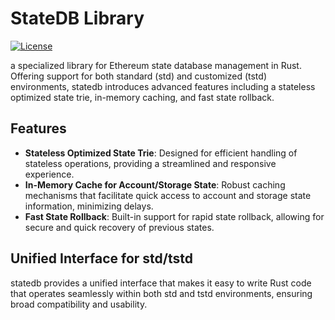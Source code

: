 # StateDB Library

[![License](https://img.shields.io/badge/license-Apache-green.svg)](LICENSE)


a specialized library for Ethereum state database management in Rust. Offering support for both standard (std) and customized (tstd) environments, statedb introduces advanced features including a stateless optimized state trie, in-memory caching, and fast state rollback.

## Features
* **Stateless Optimized State Trie**: Designed for efficient handling of stateless operations, providing a streamlined and responsive experience.
* **In-Memory Cache for Account/Storage State**: Robust caching mechanisms that facilitate quick access to account and storage state information, minimizing delays.
* **Fast State Rollback**: Built-in support for rapid state rollback, allowing for secure and quick recovery of previous states.

## Unified Interface for std/tstd
statedb provides a unified interface that makes it easy to write Rust code that operates seamlessly within both std and tstd environments, ensuring broad compatibility and usability.
